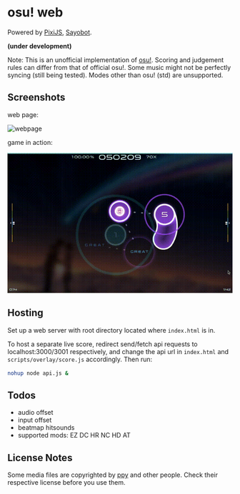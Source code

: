 # osu! web


Powered by [PixiJS](https://www.pixijs.com), [Sayobot](https://osu.sayobot.cn).

**(under development)**

Note: This is an unofficial implementation of [osu!](https://osu.ppy.sh). Scoring and judgement rules can differ from that of official osu!. Some music might not be perfectly syncing (still being tested). Modes other than osu! (std) are unsupported.

## Screenshots

web page:

![webpage](https://cdn.discordapp.com/attachments/816074973990486026/916787780615565393/unknown.png)

game in action:

![webpage](screenshots/clip3.gif)

## Hosting

Set up a web server with root directory located where `index.html` is in.

To host a separate live score, redirect send/fetch api requests to localhost:3000/3001 respectively, and change the api url in `index.html` and `scripts/overlay/score.js` accordingly. Then run:

```bash
nohup node api.js &
```

## Todos

- audio offset
- input offset
- beatmap hitsounds
- supported mods: EZ DC HR NC HD AT

## License Notes

Some media files are copyrighted by [ppy](https://github.com/ppy/) and other people. Check their respective license before you use them.
